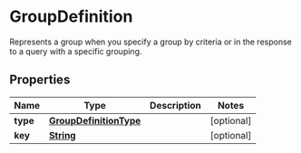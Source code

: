 

# GroupDefinition

Represents a group when you specify a group by criteria or in the response to a query with a specific grouping.

## Properties

| Name | Type | Description | Notes |
|------------ | ------------- | ------------- | -------------|
|**type** | [**GroupDefinitionType**](GroupDefinitionType.md) |  |  [optional] |
|**key** | [**String**](String.md) |  |  [optional] |




